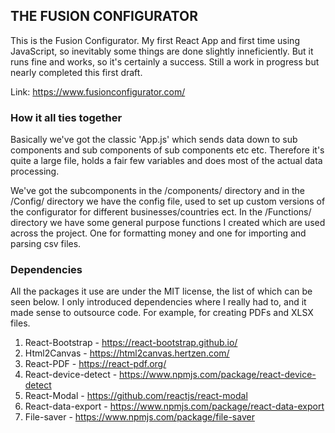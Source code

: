 ## THE FUSION CONFIGURATOR

This is the Fusion Configurator. My first React App and first time using JavaScript, so inevitably some things are done slightly inneficiently. But it runs fine and works, so it's certainly a success. Still a work in progress but nearly completed this first draft.

Link: https://www.fusionconfigurator.com/

### How it all ties together

Basically we've got the classic 'App.js' which sends data down to sub components and sub components of sub components etc etc. Therefore it's quite a large file, holds a fair few variables and does most of the actual data processing. 

We've got the subcomponents in the /components/ directory and in the /Config/ directory we have the config file, used to set up custom versions of the configurator for different businesses/countries ect. In the /Functions/ directory we have some general purpose functions I created which are used across the project. One for formatting money and one for importing and parsing csv files. 

### Dependencies

All the packages it use are under the MIT license, the list of which can be seen below. I only introduced dependencies where I really had to, and it made sense to outsource code. For example, for creating PDFs and XLSX files.

1. React-Bootstrap - https://react-bootstrap.github.io/
2. Html2Canvas - https://html2canvas.hertzen.com/
3. React-PDF - https://react-pdf.org/
4. React-device-detect - https://www.npmjs.com/package/react-device-detect
5. React-Modal - https://github.com/reactjs/react-modal
6. React-data-export - https://www.npmjs.com/package/react-data-export
7. File-saver - https://www.npmjs.com/package/file-saver



